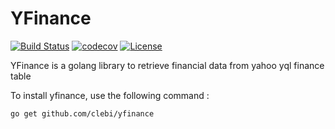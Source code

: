 # YFinance

[![Build Status](https://travis-ci.org/clebi/yfinance.svg?branch=master)](https://travis-ci.org/clebi/yfinance)
[![codecov](https://codecov.io/gh/clebi/yfinance/branch/master/graph/badge.svg)](https://codecov.io/gh/clebi/yfinance)
[![License](https://img.shields.io/badge/License-Apache%202.0-blue.svg)](https://opensource.org/licenses/Apache-2.0)

YFinance is a golang library to retrieve financial data from yahoo yql finance table

To install yfinance, use the following command : 

```
go get github.com/clebi/yfinance
```
